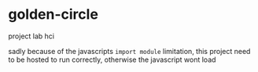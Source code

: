# golden-circle
project lab hci

sadly because of the javascripts `import module` limitation, this project need to be hosted to run correctly, otherwise the javascript wont load